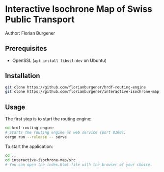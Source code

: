 # Interactive Isochrone Map of Swiss Public Transport

Author: Florian Burgener

## Prerequisites

* OpenSSL (`apt install libssl-dev` on Ubuntu)

## Installation

```sh
git clone https://github.com/florianburgener/hrdf-routing-engine
git clone https://github.com/florianburgener/interactive-isochrone-map
```

## Usage

The first step is to start the routing engine:

```sh
cd hrdf-routing-engine
# Starts the routing engine as web service (port 8100):
cargo run --release -- serve
```

To start the application:

```sh
cd ..
cd interactive-isochrone-map/src
# You can open the index.html file with the browser of your choice.
```
